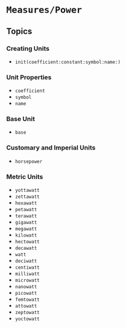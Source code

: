 # ``Measures/Power``

## Topics

### Creating Units

- ``init(coefficient:constant:symbol:name:)``

### Unit Properties

- ``coefficient``
- ``symbol``
- ``name``

### Base Unit

- ``base``

### Customary and Imperial Units

- ``horsepower``

### Metric Units

- ``yottawatt``
- ``zettawatt``
- ``hexawatt``
- ``petawatt``
- ``terawatt``
- ``gigawatt``
- ``megawatt``
- ``kilowatt``
- ``hectowatt``
- ``decawatt``
- ``watt``
- ``deciwatt``
- ``centiwatt``
- ``milliwatt``
- ``microwatt``
- ``nanowatt``
- ``picowatt``
- ``femtowatt``
- ``attowatt``
- ``zeptowatt``
- ``yoctowatt``
